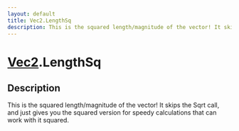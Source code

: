 ```yaml
---
layout: default
title: Vec2.LengthSq
description: This is the squared length/magnitude of the vector! It skips the Sqrt call, and just gives you the squared version for speedy calculations that can work with it squared.
---
```

# [Vec2]({{site.url}}/Pages/Reference/Vec2.html).LengthSq

## Description
This is the squared length/magnitude of the vector! It
skips the Sqrt call, and just gives you the squared version for
speedy calculations that can work with it squared.

